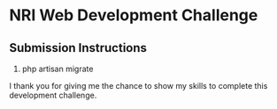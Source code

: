 # NRI Web Development Challenge

## Submission Instructions
1. php artisan migrate


I thank you for giving me the chance to show my skills to complete this development challenge.
